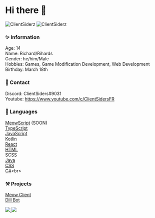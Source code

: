# Hi there 👋
<p align="left"> <img src="https://komarev.com/ghpvc/?username=ClientSiderz&label=Views&color=blue&style=flat" alt="ClientSiderz" /> <img src="https://img.shields.io/github/stars/ClientSiderz?color=green&style=flat" alt="ClientSiderz" /> </p>

### ✨ Information
Age: 14<br>
Name: Richard/Rihards<br>
Gender: he/him/Male<br>
Hobbies: Games, Game Modification Development, Web Development<br>
Birthday: March 18th<br>

### 📱 Contact
Discord: ClientSiders#9031<br>
Youtube: https://www.youtube.com/c/ClientSidersFR<br>

### 🧠 Languages
[MeowScript](https://meowclient.club) (SOON)<br>
[TypeScript](https://www.typescriptlang.org)<br>
[JavaScript](https://www.javascript.com)<br>
[Kotlin](https://kotlinlang.org/)<br>
[React](https://reactjs.org)<br>
[HTML](https://www.html.com)<br>
[SCSS](https://sass-lang.com/)<br>
[Java](https://www.java.com/en/)<br>
[CSS](https://en.wikipedia.org/wiki/CSS)<br>
[C#](https://en.wikipedia.org/wiki/C_Sharp_(programming_language))<br>

### ⚒ Projects
[Meow Client](https://meowclient.club)<br>
[Dill Bot](https://discord.com/api/oauth2/authorize?client_id=821462938820935700&permissions=403995486295&scope=bot%20applications.commands)<br>


<a href="https://github.com/ClientSiderz">
 <img src="https://github-readme-stats-git-masterrstaa-rickstaa.vercel.app/api?username=ClientSiderz&show_icons=true&theme=darcula&count_private=true">
</a>
<a href="https://github.com/ClientSiderz">
  <img src="https://github-readme-stats-git-masterrstaa-rickstaa.vercel.app/api/top-langs/?username=ClientSiderz&theme=darcula&hide_langs_below=1">
</a>

